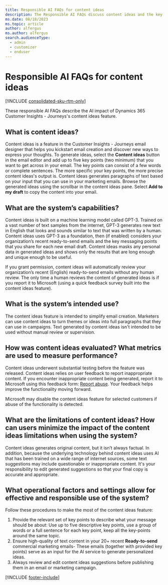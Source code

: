 ```yaml
---
title: Responsible AI FAQs for content ideas
description: The Responsible AI FAQs discuss content ideas and the key considerations for making use of this technology responsibly.
ms.date: 08/18/2023
ms.topic: article
author: alfergus
ms.author: alfergus
search.audienceType: 
  - admin
  - customizer
  - enduser
---
```


# Responsible AI FAQs for content ideas

[!INCLUDE [consolidated-sku-rtm-only](./includes/consolidated-sku-rtm-only.md)]

These responsible AI FAQs describe the AI impact of Dynamics 365 Customer Insights - Journeys's content ideas feature.

## What is content ideas?

Content ideas is a feature in the Customer Insights - Journeys email designer that helps you kickstart email creation and discover new ways to express your thoughts. To generate ideas, select the **Content ideas** button in the email editor and add up to five key points (two minimum) that you want to get across in your email. The key points can consist of a few words or complete sentences. The more specific your key points, the more precise content ideas's output is. Content ideas generates paragraphs of text based on your input that you can use in your marketing emails. Browse the generated ideas using the scrollbar in the content ideas pane. Select **Add to my draft** to copy the content into your email.

## What are the system’s capabilities?

Content ideas is built on a machine learning model called GPT-3. Trained on a vast number of text samples from the internet, GPT-3 generates new text in English that looks and sounds similar to text that was written by a human. Content ideas uses GPT-3 as a foundation, then (if enabled) considers your organization’s recent ready-to-send emails and the key messaging points that you share for each new email draft. Content ideas masks any personal data in generated ideas and shows only the results that are long enough and unique enough to be useful.

If you grant permission, content ideas will automatically review your organization’s recent (English) ready-to-send emails without any human review. The only time a human reviews the content of generated ideas is if you report it to Microsoft (using a quick feedback survey built into the content ideas feature).

## What is the system’s intended use?

The content ideas feature is intended to simplify email creation. Marketers can use content ideas to turn themes or ideas into full paragraphs that they can use in campaigns. Text generated by content ideas isn't intended to be used without manual review or supervision.

## How was content ideas evaluated? What metrics are used to measure performance?

Content ideas underwent substantial testing before the feature was released. Content ideas relies on user feedback to report inappropriate content. If you encounter inappropriate content being generated, report it to Microsoft using this feedback form: [Report abuse](https://msrc.microsoft.com/report/abuse?ThreatType=URL&IncidentType=Responsible%20AI&SourceUrl=https://dynamics.microsoft.com/marketing/overview/). Your feedback helps improve the functionality moving forward.

Microsoft may disable the content ideas feature for selected customers if abuse of the functionality is detected.

## What are the limitations of content ideas? How can users minimize the impact of the content ideas limitations when using the system?

Content ideas generates original content, but it isn’t always factual. In addition, because the underlying technology behind content ideas uses AI that has been trained on a wide range of internet sources, some text suggestions may include questionable or inappropriate content. It's your responsibility to edit generated suggestions so that your final copy is accurate and appropriate.

## What operational factors and settings allow for effective and responsible use of the system?

Follow these procedures to make the most of the content ideas feature:

1. Provide the relevant set of key points to describe what your message should be about: Use up to five descriptive key points, use a group of words or a full sentence for each key point, keep all the key-points around the same topic.
1. Ensure high-quality of text content in your 20+ recent **Ready-to-send** commercial marketing emails- These emails (together with provided key points) serve as an input for the AI service to generate personalized ideas.
1. Always review and edit content ideas suggestions before publishing them in an email or marketing campaign.

[!INCLUDE [footer-include](./includes/footer-banner.md)]
